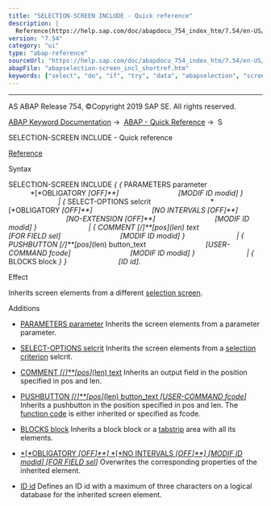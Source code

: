 ```yaml
---
title: "SELECTION-SCREEN INCLUDE - Quick reference"
description: |
  Reference(https://help.sap.com/doc/abapdocu_754_index_htm/7.54/en-US/abapselection-screen_include.htm) Syntax SELECTION-SCREEN INCLUDE   PARAMETERS parameter OBLIGATORY OFF MODIF ID modid    SELECT-OPTIONS selcrit OBLIGATORY OFF NO INTERVA
version: "7.54"
category: "ui"
type: "abap-reference"
sourceUrl: "https://help.sap.com/doc/abapdocu_754_index_htm/7.54/en-US/abapselection-screen_incl_shortref.htm"
abapFile: "abapselection-screen_incl_shortref.htm"
keywords: ["select", "do", "if", "try", "data", "abapselection", "screen", "incl", "shortref"]
---
```


* * *

AS ABAP Release 754, ©Copyright 2019 SAP SE. All rights reserved.

[ABAP Keyword Documentation](https://help.sap.com/doc/abapdocu_754_index_htm/7.54/en-US/abenabap.htm) →  [ABAP - Quick Reference](https://help.sap.com/doc/abapdocu_754_index_htm/7.54/en-US/abenabap_shortref.htm) →  S

SELECTION-SCREEN INCLUDE - Quick reference

[Reference](https://help.sap.com/doc/abapdocu_754_index_htm/7.54/en-US/abapselection-screen_include.htm)

Syntax

SELECTION-SCREEN INCLUDE *{* *{* PARAMETERS parameter
                             *\[*OBLIGATORY *\[*OFF*\]**\]*
                             *\[*MODIF ID modid*\]* *}*
                         *|* *{* SELECT-OPTIONS selcrit
                             *\[*OBLIGATORY *\[*OFF*\]**\]*
                             *\[*NO INTERVALS *\[*OFF*\]**\]*
                             *\[*NO-EXTENSION *\[*OFF*\]**\]*
                             *\[*MODIF ID modid*\]* *}*
                         *|* *{* COMMENT *\[*/*\]**\[*pos*\]*(len) text
                             *\[*FOR FIELD sel*\]*
                             *\[*MODIF ID modid*\]* *}*
                         *|* *{* PUSHBUTTON *\[*/*\]**\[*pos*\]*(len) button\_text
                             *\[*USER-COMMAND fcode*\]*
                             *\[*MODIF ID modid*\]* *}*
                         *|* *{* BLOCKS block *}* *}*
                         *\[*ID id*\]*.

Effect

Inherits screen elements from a different [selection screen](https://help.sap.com/doc/abapdocu_754_index_htm/7.54/en-US/abenselection_screen_glosry.htm "Glossary Entry").

Additions

-   [PARAMETERS parameter](https://help.sap.com/doc/abapdocu_754_index_htm/7.54/en-US/abapselection-screen_include_param.htm)
    Inherits the screen elements from a parameter parameter.
    
-   [SELECT-OPTIONS selcrit](https://help.sap.com/doc/abapdocu_754_index_htm/7.54/en-US/abapselection-screen_include_selop.htm)
    Inherits the screen elements from a [selection criterion](https://help.sap.com/doc/abapdocu_754_index_htm/7.54/en-US/abenselection_criterion_glosry.htm "Glossary Entry") selcrit.
    
-   [COMMENT *\[*/*\]**\[*pos*\]*(len) text](https://help.sap.com/doc/abapdocu_754_index_htm/7.54/en-US/abapselection-screen_include_comnt.htm)
    Inherits an output field in the position specified in pos and len.
    
-   [PUSHBUTTON *\[*/*\]**\[*pos*\]*(len) button\_text *\[*USER-COMMAND fcode*\]*](https://help.sap.com/doc/abapdocu_754_index_htm/7.54/en-US/abapselection-screen_include_pushb.htm)
    Inherits a pushbutton in the position specified in pos and len. The [function code](https://help.sap.com/doc/abapdocu_754_index_htm/7.54/en-US/abenfunction_code_glosry.htm "Glossary Entry") is either inherited or specified as fcode.
    
-   [BLOCKS block](https://help.sap.com/doc/abapdocu_754_index_htm/7.54/en-US/abapselection-screen_include_block.htm)
    Inherits a block block or a [tabstrip](https://help.sap.com/doc/abapdocu_754_index_htm/7.54/en-US/abentabstrip_control_glosry.htm "Glossary Entry") area with all its elements.
    
-   [*\[*OBLIGATORY *\[*OFF*\]**\]* *\[*NO INTERVALS *\[*OFF*\]**\]* *\[*MODIF ID modid*\]* *\[*FOR FIELD sel*\]*](https://help.sap.com/doc/abapdocu_754_index_htm/7.54/en-US/abapselection-screen_include_selop.htm)
    Overwrites the corresponding properties of the inherited element.
    
-   [ID id](https://help.sap.com/doc/abapdocu_754_index_htm/7.54/en-US/abapselection-screen_ldb_additions.htm)
    Defines an ID id with a maximum of three characters on a logical database for the inherited screen element.